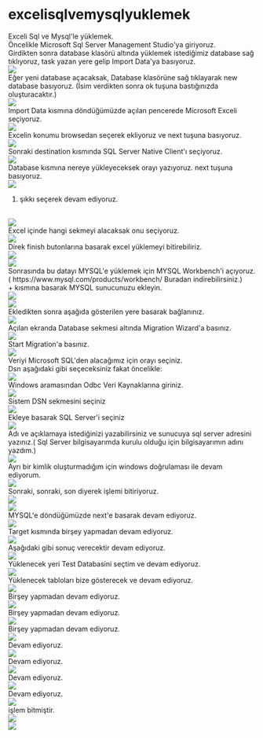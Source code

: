 # excelisqlvemysqlyuklemek
Exceli Sql ve Mysql'le yüklemek.
<br>
Öncelikle Microsoft Sql Server Management Studio'ya giriyoruz.
<br>
Girdikten sonra database klasörü altında yüklemek istediğimiz database sağ tıklıyoruz, task yazan yere gelip Import Data'ya basıyoruz.
<br>
<img src="https://user-images.githubusercontent.com/62428397/183643887-1598428f-1226-4471-8b61-98f65d228bd0.png">
<br>
Eğer yeni database açacaksak, Database klasörüne sağ tıklayarak new database basıyoruz. (İsim verdikten sonra ok tuşuna bastığınızda oluşturacaktır.)
<br>
<img src="https://user-images.githubusercontent.com/62428397/183644185-152964f2-0d6b-45a5-9e49-bb3201514802.png">
<br>
Import Data kısmına döndüğümüzde açılan pencerede Microsoft Exceli seçiyoruz.
<br>
<img src="https://user-images.githubusercontent.com/62428397/183644610-2c6419e5-c9db-4d4e-aa9f-7930fc4e40c6.png">
<br>
Excelin konumu browsedan seçerek ekliyoruz ve next tuşuna basıyoruz.
<br>
<img src="https://user-images.githubusercontent.com/62428397/183644750-d9784798-ea92-436b-8d01-e7feebe9a9a1.png">
<br>
Sonraki destination kısmında SQL Server Native Client'ı seçiyoruz.
<br>
<img src="https://user-images.githubusercontent.com/62428397/183644934-9413058d-21b8-482e-a315-66550169ad94.png">
<br>
Database kısmına nereye yükleyeceksek orayı yazıyoruz. next tuşuna basıyoruz.
<br>
<img src="https://user-images.githubusercontent.com/62428397/183645105-fc8b32ed-8295-4828-bb3b-a86817e0f69c.png">
<br>
1. şıkkı seçerek devam ediyoruz.
<br>
<img src="https://user-images.githubusercontent.com/62428397/183645261-2a858f9b-78bc-4a94-a2be-029c221a60d6.png">
<br>
Excel içinde hangi sekmeyi alacaksak onu seçiyoruz.
<br>
<img src="https://user-images.githubusercontent.com/62428397/183645364-be618b37-731b-48b1-96b2-5bdaa14a5aac.png">
<br>
Direk finish butonlarına basarak excel yüklemeyi bitirebiliriz. 
<br>
<img src="https://user-images.githubusercontent.com/62428397/183645490-e661b0e0-b2a5-4998-aaa5-4bab343e27a3.png">
<br>
<img src="https://user-images.githubusercontent.com/62428397/183645818-6f49aa80-b071-4786-8307-36ebdb82c83c.png">
<br>
Sonrasında bu datayı MYSQL'e yüklemek için MYSQL Workbench'i açıyoruz.( https://www.mysql.com/products/workbench/ Buradan indirebilirsiniz.)
<br>
+ kısmına basarak MYSQL sunucunuzu ekleyin.
<br>
<img src="https://user-images.githubusercontent.com/62428397/183646096-959b5881-7050-4cc6-a34a-4467a0c998e0.png">
<br>
<img src="https://user-images.githubusercontent.com/62428397/183646328-3f35ba3e-a07b-4be0-bc1f-0836754a6602.png">
<br>
Ekledikten sonra aşağıda gösterilen yere basarak bağlanınız.
<br>
<img src="https://user-images.githubusercontent.com/62428397/183646456-df5f08ec-eff1-40ff-b88c-4a517b724c82.png">
<br>
Açılan ekranda Database sekmesi altında Migration Wizard'a basınız.
<br>
<img src="https://user-images.githubusercontent.com/62428397/183646605-32cb7044-af5d-4893-a936-f446d92c38bb.png">
<br>
Start Migration'a basınız.
<br>
<img src="https://user-images.githubusercontent.com/62428397/183646797-5075965e-ec01-4b89-8bca-4075375d5255.png">
<br>
Veriyi Microsoft SQL'den alacağımız için orayı seçiniz.
<br>
Dsn aşağıdaki gibi seçeceksiniz fakat öncelikle:
<br>
<img src="https://user-images.githubusercontent.com/62428397/183647295-1d77354d-422a-406e-a89e-ef11489a1ef3.png">
<br>
Windows aramasından Odbc Veri Kaynaklarına giriniz.
<br>
<img src="https://user-images.githubusercontent.com/62428397/183647551-72303358-098a-40bf-b55e-fd2fe08d9af0.png">
<br>
Sistem DSN sekmesini seçiniz
<br>
<img src="https://user-images.githubusercontent.com/62428397/183647637-2c07be9a-91e2-4c21-8b4b-c0c1f76d9b8a.png">
<br>
Ekleye basarak SQL Server'i seçiniz
<br>
<img src="https://user-images.githubusercontent.com/62428397/183647832-42a6a882-594b-4ba7-b989-824101e4b570.png">
<br>
Adı ve açıklamaya istediğinizi yazabilirsiniz ve sunucuya sql server adresini yazınız.( Sql Server bilgisayarımda kurulu olduğu için bilgisayarımın adını yazdım.)
<br>
<img src="https://user-images.githubusercontent.com/62428397/183648822-55c7c8ea-573c-43cd-8189-b66c85c8b249.png">
<br>
Ayrı bir kimlik oluşturmadığım için windows doğrulaması ile devam ediyorum.
<br>
<img src="https://user-images.githubusercontent.com/62428397/183648294-f3b6bfc3-589c-4b53-87f1-6fbea0aa5723.png">
<br>
Sonraki, sonraki, son diyerek işlemi bitiriyoruz.
<br>
<img src="https://user-images.githubusercontent.com/62428397/183649137-f373e46a-4cfb-416d-9991-cb968a67234b.png">
<br>
<img src="https://user-images.githubusercontent.com/62428397/183649233-910ae0f4-9661-44e1-aa7a-31cf672388e1.png">
<br>
MYSQL'e döndüğümüzde next'e basarak devam ediyoruz.
<br>
<img src="https://user-images.githubusercontent.com/62428397/183649528-d8dca185-104a-4a1b-8fd4-07f707c30b34.png">
<br>
Target kısmında birşey yapmadan devam ediyoruz.
<br>
<img src="https://user-images.githubusercontent.com/62428397/183649663-5a470e14-4f72-467b-b33f-e7c255c6f494.png">
<br>
Aşağıdaki gibi sonuç verecektir devam ediyoruz.
<br>
<img src="https://user-images.githubusercontent.com/62428397/183649807-e052e265-8f60-41e1-95b4-9934ba9a13cb.png">
<br>
Yüklenecek yeri Test Databasini seçtim ve devam ediyoruz.
<br>
<img src="https://user-images.githubusercontent.com/62428397/183650030-95f71e63-9909-4954-bd10-6eca5bf83126.png">
<br>
Yüklenecek tabloları bize gösterecek ve devam ediyoruz.
<br>
<img src="https://user-images.githubusercontent.com/62428397/183650237-e6142475-c1c0-4167-ae1d-b7a6eb5c7e35.png">
<br>
Birşey yapmadan devam ediyoruz.
<br>
<img src="https://user-images.githubusercontent.com/62428397/183650366-3c5b5bc8-f13f-4ed7-9f66-7e6f85ccb80e.png">
<br>
Birşey yapmadan devam ediyoruz.
<br>
<img src="https://user-images.githubusercontent.com/62428397/183650484-27d67a1f-9a34-4085-a0a3-fac792f376b0.png">
<br>
Birşey yapmadan devam ediyoruz.
<br>
<img src="https://user-images.githubusercontent.com/62428397/183650554-2993d2bb-e06e-4aa8-a7e3-edfeacff06fc.png">
<br>
Devam ediyoruz.
<br>
<img src="https://user-images.githubusercontent.com/62428397/183650637-296481b9-e40f-4762-8df4-eba6a6cd377c.png">
<br>
Devam ediyoruz.
<br>
<img src="https://user-images.githubusercontent.com/62428397/183650713-992b2e13-155e-4209-8f41-bba88a949b13.png">
<br>
Devam ediyoruz.
<br>
<img src="https://user-images.githubusercontent.com/62428397/183650750-7e2860ac-17f0-4299-86c8-2df015262eb7.png">
<br>
Devam ediyoruz.
<br>
<img src="https://user-images.githubusercontent.com/62428397/183650823-d187c2be-78d3-4261-9057-b41938c0133c.png">
<br>
işlem bitmiştir.
<br>
<img src="https://user-images.githubusercontent.com/62428397/183650926-51a4fc5f-fc34-4177-9847-41b011884950.png">
<br>
<img src="https://user-images.githubusercontent.com/62428397/183651186-00d595c2-f9d2-44e0-96a3-d86e4de7f388.png">

<br>



